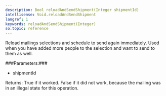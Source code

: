 ```yaml
---
description: Bool reloadAndSendShipment(Integer shipmentId)
intellisense: Void.reloadAndSendShipment
langref: 1
keywords: reloadAndSendShipment(Integer)
so.topic: reference
---
```



Reload mailings selections and schedule to send again immediately. Used when you have added more people to the selection and want to send to them as well.




###Parameters:###


- shipmentId


Returns: True if it worked. False if it did not work, because the mailing was in an illegal state for this operation.


